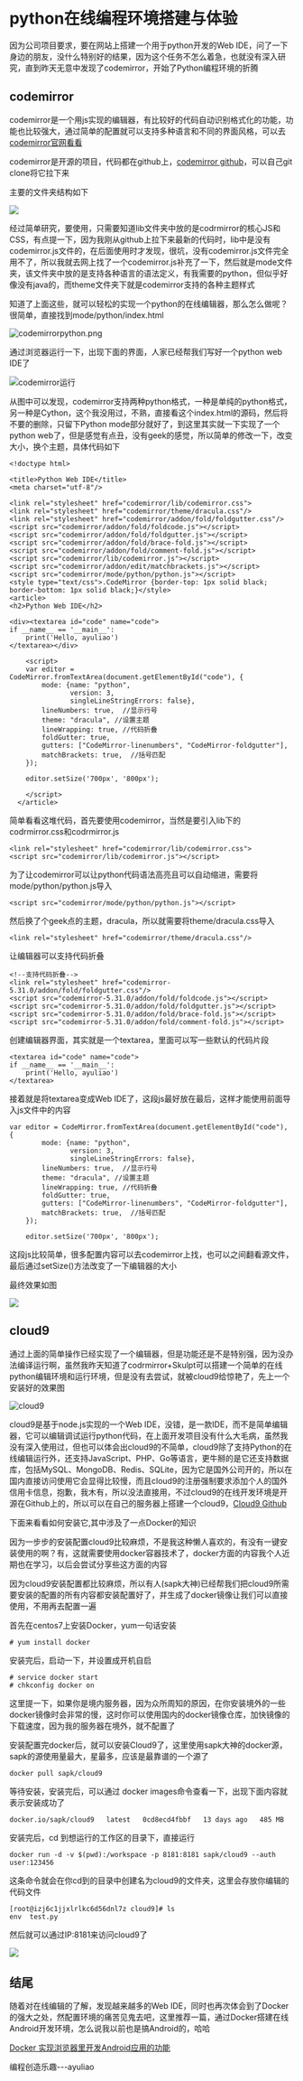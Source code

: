 # python在线编程环境搭建与体验
因为公司项目要求，要在网站上搭建一个用于python开发的Web IDE，问了一下身边的朋友，没什么特别好的结果，因为这个任务不怎么着急，也就没有深入研究，直到昨天无意中发现了codemirror，开始了Python编程环境的折腾

## codemirror
codemirror是一个用js实现的编辑器，有比较好的代码自动识别格式化的功能，功能也比较强大，通过简单的配置就可以支持多种语言和不同的界面风格，可以去[codemirror官网看看](http://codemirror.net/)

codemirror是开源的项目，代码都在github上，[codemirror github](https://github.com/codemirror/codemirror)，可以自己git clone将它拉下来

主要的文件夹结构如下

![](http://obfs4iize.bkt.clouddn.com/codemirror%E9%A1%B9%E7%9B%AE%E7%BB%93%E6%9E%84.png)

经过简单研究，要使用，只需要知道lib文件夹中放的是codrmirror的核心JS和CSS，有点提一下，因为我刚从github上拉下来最新的代码时，lib中是没有codemirror.js文件的，在后面使用时才发现，很坑，没有codemirror.js文件完全用不了，所以我就去网上找了一个codemirror.js补充了一下，然后就是mode文件夹，该文件夹中放的是支持各种语言的语法定义，有我需要的python，但似乎好像没有java的，而theme文件夹下就是codemirror支持的各种主题样式

知道了上面这些，就可以轻松的实现一个python的在线编辑器，那么怎么做呢？很简单，直接找到mode/python/index.html

![codemirrorpython.png](http://obfs4iize.bkt.clouddn.com/codemirrorpython.png)

通过浏览器运行一下，出现下面的界面，人家已经帮我们写好一个python web IDE了

![codemirror运行](http://obfs4iize.bkt.clouddn.com/codemirror%E8%BF%90%E8%A1%8C.png)

从图中可以发现，codemirror支持两种python格式，一种是单纯的python格式，另一种是Cython，这个我没用过，不熟，直接看这个index.html的源码，然后将不要的删除，只留下Python mode部分就好了，到这里其实就一下实现了一个python web了，但是感觉有点丑，没有geek的感觉，所以简单的修改一下，改变大小，换个主题，具体代码如下

```
<!doctype html>

<title>Python Web IDE</title>
<meta charset="utf-8"/>

<link rel="stylesheet" href="codemirror/lib/codemirror.css">
<link rel="stylesheet" href="codemirror/theme/dracula.css"/>
<link rel="stylesheet" href="codemirror/addon/fold/foldgutter.css"/>
<script src="codemirror/addon/fold/foldcode.js"></script>
<script src="codemirror/addon/fold/foldgutter.js"></script>
<script src="codemirror/addon/fold/brace-fold.js"></script>
<script src="codemirror/addon/fold/comment-fold.js"></script>
<script src="codemirror/lib/codemirror.js"></script>
<script src="codemirror/addon/edit/matchbrackets.js"></script>
<script src="codemirror/mode/python/python.js"></script>
<style type="text/css">.CodeMirror {border-top: 1px solid black; border-bottom: 1px solid black;}</style>
<article>
<h2>Python Web IDE</h2>

<div><textarea id="code" name="code">
if __name__ == '__main__':
    print('Hello, ayuliao')
</textarea></div>

    <script>
    var editor = CodeMirror.fromTextArea(document.getElementById("code"), {
        mode: {name: "python",
               version: 3,
               singleLineStringErrors: false},
        lineNumbers: true,  //显示行号
        theme: "dracula", //设置主题
        lineWrapping: true, //代码折叠
        foldGutter: true,
        gutters: ["CodeMirror-linenumbers", "CodeMirror-foldgutter"],
        matchBrackets: true,  //括号匹配
    });

    editor.setSize('700px', '800px'); 
    
    </script>
  </article>
```

简单看看这堆代码，首先要使用codemirror，当然是要引入lib下的codrmirror.css和codrmirror.js

```
<link rel="stylesheet" href="codemirror/lib/codemirror.css">
<script src="codemirror/lib/codemirror.js"></script>
```

为了让codemirror可以让python代码语法高亮且可以自动缩进，需要将mode/python/python.js导入

```
<script src="codemirror/mode/python/python.js"></script>
```

然后换了个geek点的主题，dracula，所以就需要将theme/dracula.css导入

```
<link rel="stylesheet" href="codemirror/theme/dracula.css"/>
```

让编辑器可以支持代码折叠

```
<!--支持代码折叠-->
<link rel="stylesheet" href="codemirror-5.31.0/addon/fold/foldgutter.css"/>
<script src="codemirror-5.31.0/addon/fold/foldcode.js"></script>
<script src="codemirror-5.31.0/addon/fold/foldgutter.js"></script>
<script src="codemirror-5.31.0/addon/fold/brace-fold.js"></script>
<script src="codemirror-5.31.0/addon/fold/comment-fold.js"></script>
```

创建编辑器界面，其实就是一个textarea，里面可以写一些默认的代码片段

```
<textarea id="code" name="code">
if __name__ == '__main__':
    print('Hello, ayuliao')
</textarea>
```

接着就是将textarea变成Web IDE了，这段js最好放在最后，这样才能使用前面导入js文件中的内容

```
var editor = CodeMirror.fromTextArea(document.getElementById("code"), {
        mode: {name: "python",
               version: 3,
               singleLineStringErrors: false},
        lineNumbers: true,  //显示行号
        theme: "dracula", //设置主题
        lineWrapping: true, //代码折叠
        foldGutter: true,
        gutters: ["CodeMirror-linenumbers", "CodeMirror-foldgutter"],
        matchBrackets: true,  //括号匹配
    });

    editor.setSize('700px', '800px'); 
```

这段js比较简单，很多配置内容可以去codemirror上找，也可以之间翻看源文件，最后通过setSize()方法改变了一下编辑器的大小

最终效果如图

![](http://obfs4iize.bkt.clouddn.com/pythonwebide.png)

## cloud9
通过上面的简单操作已经实现了一个编辑器，但是功能还是不是特别强，因为没办法编译运行啊，虽然我昨天知道了codrmirror+Skulpt可以搭建一个简单的在线python编辑环境和运行环境，但是没有去尝试，就被cloud9给惊艳了，先上一个安装好的效果图

![cloud9](http://obfs4iize.bkt.clouddn.com/cloud9%E6%95%88%E6%9E%9C.png)

cloud9是基于node.js实现的一个Web IDE，没错，是一款IDE，而不是简单编辑器，它可以编辑调试运行python代码，在上面开发项目没有什么大毛病，虽然我没有深入使用过，但也可以体会出cloud9的不简单，cloud9除了支持Python的在线编辑运行外，还支持JavaScript、PHP、Go等语言，更牛掰的是它还支持数据库，包括MySQL、MongoDB、Redis、SQLite，因为它是国外公司开的，所以在国内直接访问使用它会显得比较慢，而且cloud9的注册强制要求添加个人的国外信用卡信息，抱歉，我木有，所以没法直接用，不过cloud9的在线开发环境是开源在Github上的，所以可以在自己的服务器上搭建一个cloud9，[Cloud9 Github](https://github.com/c9/core)

下面来看看如何安装它,其中涉及了一点Docker的知识

因为一步步的安装配置cloud9比较麻烦，不是我这种懒人喜欢的，有没有一键安装使用的啊？有，这就需要使用docker容器技术了，docker方面的内容我个人近期也在学习，以后会尝试分享些这方面的内容

因为cloud9安装配置都比较麻烦，所以有人(sapk大神)已经帮我们把cloud9所需要安装的配置的所有内容都安装配置好了，并生成了docker镜像让我们可以直接使用，不用再去配置一遍

首先在centos7上安装Docker，yum一句话安装

```
# yum install docker
```

安装完后，启动一下，并设置成开机自启

```
# service docker start
# chkconfig docker on
```

这里提一下，如果你是境内服务器，因为众所周知的原因，在你安装境外的一些docker镜像时会非常的慢，这时你可以使用国内的docker镜像仓库，加快镜像的下载速度，因为我的服务器在境外，就不配置了

安装配置完docker后，就可以安装Cloud9了，这里使用sapk大神的docker源，sapk的源使用量最大，星最多，应该是最靠谱的一个源了

```
docker pull sapk/cloud9
```

等待安装，安装完后，可以通过 docker images命令查看一下，出现下面内容就表示安装成功了

```
docker.io/sapk/cloud9   latest   0cd8ecd4fbbf   13 days ago   485 MB
```

安装完后，cd 到想运行的工作区的目录下，直接运行

```
docker run -d -v $(pwd):/workspace -p 8181:8181 sapk/cloud9 --auth user:123456
```

这条命令就会在你cd到的目录中创建名为cloud9的文件夹，这里会存放你编辑的代码文件

```
[root@izj6c1jjxlrlkc6d56dnl7z cloud9]# ls
env  test.py
```

然后就可以通过IP:8181来访问cloud9了

![](http://obfs4iize.bkt.clouddn.com/cloud9%E8%BF%90%E8%A1%8C%E6%88%90%E5%8A%9F.png)

## 结尾
随着对在线编辑的了解，发现越来越多的Web IDE，同时也再次体会到了Docker的强大之处，然配置环境的痛苦见鬼去吧，这里推荐一篇，通过Docker搭建在线Android开发环境，怎么说我以前也是搞Android的，哈哈

[Docker 实现浏览器里开发Android应用的功能](http://www.jb51.net/article/97221.htm)

编程创造乐趣---ayuliao

